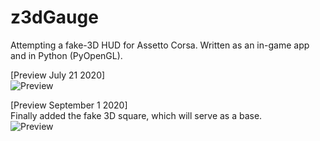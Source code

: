 # z3dGauge
Attempting a fake-3D HUD for Assetto Corsa. Written as an in-game app and in Python (PyOpenGL).  <br />

[Preview July 21 2020]  <br />
![Preview](https://i.imgur.com/iYkyO1K.png)

[Preview September 1 2020]  <br />
Finally added the fake 3D square, which will serve as a base.  <br />
![Preview](https://i.imgur.com/iorF6wP.png)

